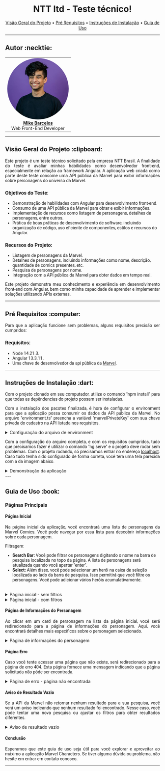<html>
<body>
  
 <h1 align="center"> NTT ltd - Teste técnico!</h1>
  
  <p align="center">
 <a href="#-visão-geral-do-projeto-clipboard"> Visão Geral do Projeto</a> •
 <a href="#-pré-requisitos-computer">Pré Requisitos</a> •
 <a href="#-instruções-de-instalação-dart">Instruções de Instalação</a> •
 <a href="#-guia-de-uso-book">Guia de Uso</a>
</p>
  
  ---
  
  <h2> Autor :necktie: </h2>
  <table align="center">
   <tr>
    <td align="center"><a href="https://www.linkedin.com/in/mike-barcelos-b4648016a/"><img style="border-radius: 50%;" src="https://github.com/GabrielSG20/API4Sem2021/blob/documentation/images/MikeBarcelos.jfif" width="200px;" alt=""/><br/><b>Mike Barcelos</b></a>
      <br/>
      Web Front-End Developer
     </td>
   </tr>
  </table>

 ---
  
  <h2 style="font-family:roboto;"> Visão Geral do Projeto :clipboard:</h2>
  
  <p align="justify" style="font-family:roboto;"> Este projeto é um teste técnico solicitado pela empresa NTT Brasil. A finalidade do teste é avaliar minhas habilidades como desenvolvedor front-end, especialmente em relação ao framework Angular. A aplicação web criada como parte deste teste consome uma API pública da Marvel para exibir informações sobre personagens do universo da Marvel.</p>
  <h3 style="font-family:roboto;"> Objetivos do Teste:</h3>
  <ul>
    <li style="font-family:roboto;">Demonstração de habilidades com Angular para desenvolvimento front-end.</li>
    <li style="font-family:roboto;">Consumo de uma API pública da Marvel para obter e exibir informações.</li>
    <li style="font-family:roboto;">Implementação de recursos como listagem de personagens, detalhes de personagens, entre outros.</li>
    <li style="font-family:roboto;">Prática de boas práticas de desenvolvimento de software, incluindo organização de código, uso eficiente de componentes, estilos e recursos do Angular.</li>
  </ul>
    <h3 style="font-family:roboto;"> Recursos do Projeto:</h3>
  <ul>
    <li style="font-family:roboto;">Listagem de personagens da Marvel.</li>
    <li style="font-family:roboto;">Detalhes de personagens, incluindo informações como nome, descrição, quantidade de comics presentes, etc.</li>
    <li style="font-family:roboto;">Pesquisa de personagens por nome.</li>
    <li style="font-family:roboto;">Integração com a API pública da Marvel para obter dados em tempo real.</li>
  </ul>
  <p align="justify" style="font-family:roboto;">Este projeto demonstra meu conhecimento e experiência em desenvolvimento front-end com Angular, bem como minha capacidade de aprender e implementar soluções utilizando APIs externas.</p>
  
  ---
  
  <h2 style="font-family:roboto;"> Pré Requisitos :computer:</h2>

  <p align="justify" style="font-family:roboto;"> Para que a aplicação funcione sem problemas, alguns requisitos precisão ser cumpridos:</p>
  
  <h3 style="font-family:roboto;"> Requisitos:</h3>
  <ul>
    <li style="font-family:roboto;">Node 14.21.3.</li>
    <li style="font-family:roboto;">Angular 13.3.11.</li>
    <li style="font-family:roboto;">Uma chave de desenvolvedor da api pública da <a href="https://www.marvel.com/signin?referer=https%3A%2F%2Fdeveloper.marvel.com%2Faccount">Marvel</a>.</li>
  </ul>
  
  ---
  
  <h2 style="font-family:roboto;"> Instruções de Instalação :dart:</h2>
     <p align="justify" style="font-family:roboto;">Com o projeto clonado em seu computador, utilize o comando "npm install" para que todas as depêndencias do projeto possam ser instaladas.</p>
     <p align="justify" style="font-family:roboto;">Com a instalação dos pacotes finalizada, é hora de configurar o environment para que a aplicação possa consumir os dados da API pública da Marvel. No arquivo "environment.ts" preencha a variável "marvelPrivateKey" com sua chave privada do cadastro na API listada nos requisitos.</p>
 <details>
  <summary>Configuração do arquivo de environment</summary>
   <img style="border-radius: 50%;" src="https://github.com/MikeBBatista/marvelCharacterInfo/assets/46934773/93b676fe-9416-4ba2-a778-25e2e8019c0f" width="auto;" alt=""/>

  </details>
  <p align="justify" style="font-family:roboto;">Com a configuração do arquivo completa, e com os requisitos cumpridos, tudo que precisamos fazer é utilizar o comando "ng serve" e o projeto deve rodar sem problemas. Com o projeto rodando, só precisamos entrar no endereço <a href="http://localhost:4200/">localhost</a>. Caso tudo tenha sido configurado de forma correta, você tera uma tela parecida com a da imagem abaixo.</p>
   <details>
  <summary>Demonstração da aplicação</summary>
   <img style="border-radius: 50%;" src="https://github.com/MikeBBatista/marvelCharacterInfo/assets/46934773/2c3375f4-41e6-46fb-bb43-a82900ca184e" width="auto" alt=""/>
  </details>
  ---
   
  <h2 style="font-family:roboto;"> Guia de Uso :book:</h2>
  <h3 style="font-family:roboto;">Páginas Principais</h3>
  <h4 align="justify" style="font-family:roboto;">Página Inicial</h4>
  <p align="justify" style="font-family:roboto;">Na página inicial da aplicação, você encontrará uma lista de personagens da Marvel Comics. Você pode navegar por essa lista para descobrir informações sobre cada personagem.</p>
  <p align="justify" style="font-family:roboto;">Filtragem:</p>
  <ul>
    <li style="font-family:roboto;"><b>Search Bar:</b> Você pode filtrar os personagens digitando o nome na barra de pesquisa localizada no topo da página. A lista de personagens será atualizada quando você apertar "enter".</li>
    <li style="font-family:roboto;"><b>Select:</b> Além disso, você pode selecionar um herói na caixa de seleção localizada ao lado da barra de pesquisa. Isso permitirá que você filtre os personagens. Você pode adicionar vários heróis acumulativamente.</li>
  </ul>
  <br>
  <details>
  <summary>Página inicial - sem filtros</summary>
   <img style="border-radius: 50%;" src="https://github.com/MikeBBatista/marvelCharacterInfo/assets/46934773/85435bb1-d870-409b-9959-18b1761cc609" width="auto;" alt=""/>
  </details>
  <details>
    <summary>Página inicial - com filtros</summary>
   <img style="border-radius: 50%;" src="https://github.com/MikeBBatista/marvelCharacterInfo/assets/46934773/0a483c98-d3ec-44e5-8462-ffa57d8702ba" width="auto;" alt=""/>
  </details>
  <h4 align="justify" style="font-family:roboto;">Página de Informações do Personagem</h4>
  <p align="justify" style="font-family:roboto;">Ao clicar em um card de personagem na lista da página inicial, você será redirecionado para a página de informações do personagem. Aqui, você encontrará detalhes mais específicos sobre o personagem selecionado.</p>
  <details>
    <summary>Página de informações do personagem</summary>
   <img style="border-radius: 50%;" src="https://github.com/MikeBBatista/marvelCharacterInfo/assets/46934773/9737e397-6be4-45f7-8c8a-ecf6f757189e" width="auto;" alt=""/>
  </details>
  <h4 align="justify" style="font-family:roboto;">Página Erro</h4>
  <p align="justify" style="font-family:roboto;">Caso você tente acessar uma página que não existe, será redirecionado para a página de erro 404. Esta página fornece uma mensagem indicando que a página solicitada não pôde ser encontrada.</p>
  <details>
    <summary>Página de erro - página não encontrada</summary>
   <img style="border-radius: 50%;" src="https://github.com/MikeBBatista/marvelCharacterInfo/assets/46934773/7420e522-d13c-4977-b61a-cbd14a4f8d0a" width="auto;" alt=""/>
  </details>
  <h4 align="justify" style="font-family:roboto;">Aviso de Resultado Vazio</h4>
  <p align="justify" style="font-family:roboto;">Se a API da Marvel não retornar nenhum resultado para a sua pesquisa, você verá um aviso indicando que nenhum resultado foi encontrado. Nesse caso, você pode tentar uma nova pesquisa ou ajustar os filtros para obter resultados diferentes.</p>
  <details>
    <summary>Aviso de resultado vazio</summary>
   <img style="border-radius: 50%;" src="https://github.com/MikeBBatista/marvelCharacterInfo/assets/46934773/09c36151-e185-4805-aa72-b3ec9190c5e4" width="auto" alt=""/>
  </details>
  <h4 align="justify" style="font-family:roboto;">Conclusão</h4>
  <p align="justify" style="font-family:roboto;">Esperamos que este guia de uso seja útil para você explorar e aproveitar ao máximo a aplicação Marvel Characters. Se tiver alguma dúvida ou problema, não hesite em entrar em contato conosco.</p>
    
  ---

</body>
</html>
